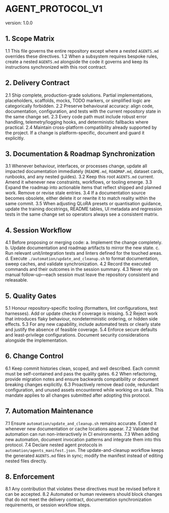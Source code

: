 # AGENT_PROTOCOL_V1
version: 1.0.0

## 1. Scope Matrix
1.1 This file governs the entire repository except where a nested `AGENTS.md` overrides these directives.
1.2 When a subsystem requires bespoke rules, create a nested `AGENTS.md` alongside the code it governs and keep its instructions synchronized with this root contract.

## 2. Delivery Contract
2.1 Ship complete, production-grade solutions. Partial implementations, placeholders, scaffolds, mocks, TODO markers, or simplified logic are categorically forbidden.
2.2 Preserve behavioural accuracy: align code, documentation, configuration, and tests with the current repository state in the same change set.
2.3 Every code path must include robust error handling, telemetry/logging hooks, and deterministic fallbacks where practical.
2.4 Maintain cross-platform compatibility already supported by the project. If a change is platform-specific, document and guard it explicitly.

## 3. Documentation & Roadmap Synchronization
3.1 Whenever behaviour, interfaces, or processes change, update all impacted documentation immediately (`README.md`, `ROADMAP.md`, dataset cards, runbooks, and any nested guides).
3.2 Keep this root `AGENTS.md` current. Amend it whenever new constraints, workflows, or tooling emerge.
3.3 Expand the roadmap into actionable items that reflect shipped and planned work. Remove or revise stale entries.
3.4 If a documentation source becomes obsolete, either delete it or rewrite it to match reality within the same commit.
3.5 When adjusting QLoRA presets or quantisation guidance, update the training docstrings, README tables, UI metadata and regression tests in the same change set so operators always see a consistent matrix.

## 4. Session Workflow
4.1 Before proposing or merging code:
    a. Implement the change completely.
    b. Update documentation and roadmap artifacts to mirror the new state.
    c. Run relevant unit/integration tests and linters defined for the touched areas.
    d. Execute `./automation/update_and_cleanup.sh` to format documentation, sweep caches, and validate synchronization.
4.2 Record the executed commands and their outcomes in the session summary.
4.3 Never rely on manual follow-up—each session must leave the repository consistent and releasable.

## 5. Quality Gates
5.1 Honour repository-specific tooling (formatters, lint configurations, test harnesses). Add or update checks if coverage is missing.
5.2 Reject work that introduces flaky behaviour, nondeterministic ordering, or hidden side effects.
5.3 For any new capability, include automated tests or clearly state and justify the absence of feasible coverage.
5.4 Enforce secure defaults and least-privilege configurations. Document security considerations alongside the implementation.

## 6. Change Control
6.1 Keep commit histories clean, scoped, and well described. Each commit must be self-contained and pass the quality gates.
6.2 When refactoring, provide migration notes and ensure backwards compatibility or document breaking changes explicitly.
6.3 Proactively remove dead code, redundant configuration, and unused assets encountered while working on a task. This mandate
    applies to all changes submitted after adopting this protocol.

## 7. Automation Maintenance
7.1 Ensure `automation/update_and_cleanup.sh` remains accurate. Extend it whenever new documentation or cache locations appear.
7.2 Validate that automation can run non-interactively in CI environments.
7.3 When adding new automation, document invocation patterns and integrate them into this protocol.
7.4 Declare nested agent protocols in `automation/agents_manifest.json`. The update-and-cleanup workflow keeps the generated
    `AGENTS.md` files in sync; modify the manifest instead of editing nested files directly.

## 8. Enforcement
8.1 Any contribution that violates these directives must be revised before it can be accepted.
8.2 Automated or human reviewers should block changes that do not meet the delivery contract, documentation synchronization requirements, or session workflow steps.
